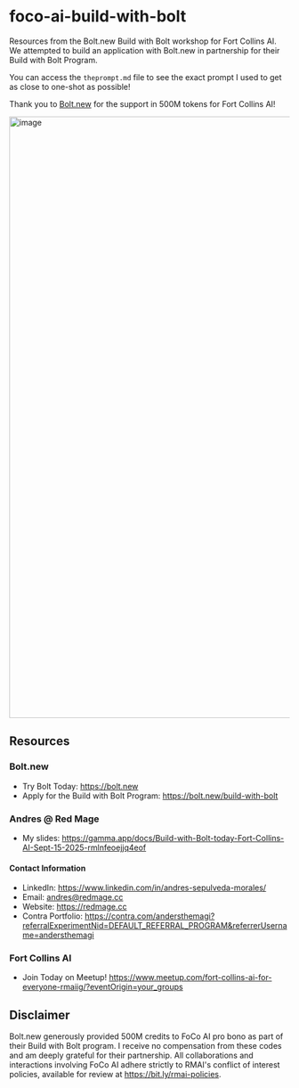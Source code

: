 # foco-ai-build-with-bolt
Resources from the Bolt.new Build with Bolt workshop for Fort Collins AI. We attempted to build an application with Bolt.new in partnership for their Build with Bolt Program. 

You can access the `theprompt.md` file to see the exact prompt I used to get as close to one-shot as possible!

Thank you to [Bolt.new](https://bolt.new) for the support in 500M tokens for Fort Collins AI! 

<img width="1920" height="1080" alt="image" src="https://github.com/user-attachments/assets/fb56b5b1-de12-4f70-a30f-8dcda7594359" />

## Resources

### Bolt.new 
- Try Bolt Today: https://bolt.new
- Apply for the Build with Bolt Program: https://bolt.new/build-with-bolt

### Andres @ Red Mage 

- My slides: https://gamma.app/docs/Build-with-Bolt-today-Fort-Collins-AI-Sept-15-2025-rmlnfeoejjq4eof

#### Contact Information
- LinkedIn: https://www.linkedin.com/in/andres-sepulveda-morales/
- Email: andres@redmage.cc 
- Website: https://redmage.cc
- Contra Portfolio: https://contra.com/andersthemagi?referralExperimentNid=DEFAULT_REFERRAL_PROGRAM&referrerUsername=andersthemagi

### Fort Collins AI
- Join Today on Meetup! https://www.meetup.com/fort-collins-ai-for-everyone-rmaiig/?eventOrigin=your_groups

## Disclaimer

Bolt.new generously provided 500M credits to FoCo AI pro bono as part of their Build with Bolt program. I receive no  compensation from these codes and am deeply grateful for their partnership. All collaborations and interactions involving FoCo AI adhere strictly to RMAI's conflict of interest policies, available for review at https://bit.ly/rmai-policies.
